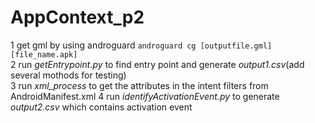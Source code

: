 # AppContext_p2
1 get gml by using androguard   `androguard cg [outputfile.gml] [file_name.apk]`  
2 run *getEntrypoint.py* to find entry point and generate *output1.csv*(add several mothods for testing)  
3 run *xml_process* to get the attributes in the intent filters from AndroidManifest.xml
4 run *identifyActivationEvent.py* to generate *output2.csv* which contains activation event  

